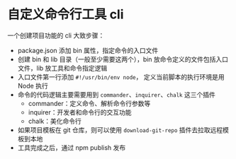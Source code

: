 # 自定义命令行工具 cli
一个创建项目功能的 cli 大致步骤：
- package.json 添加 bin 属性，指定命令的入口文件
- 创建 bin 和 lib 目录（一般至少需要这两个），bin 放命令定义的文件包括入口文件，lib 放工具和命令指定逻辑
- 入口文件第一行添加 `#!/usr/bin/env node`， 定义当前脚本的执行环境是用 Node 执行
- 命令的代码逻辑主要需要用到 `commander`、`inquirer`、`chalk` 这三个插件
  - commander：定义命令、解析命令行参数等
  - inquirer：开发者和命令行的交互功能
  - chalk：美化命令行
- 如果项目模板在 git 仓库，则可以使用 `download-git-repo` 插件去拉取远程模板到本地
- 工具完成之后，通过 npm publish 发布
